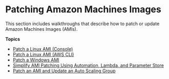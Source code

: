 # Patching Amazon Machines Images<a name="automation-walk-ami-patching"></a>

This section includes walkthroughs that describe how to patch or update Amazon Machines Images \(AMIs\)\. 

**Topics**
+ [Patch a Linux AMI \(Console\)](automation-walk-patch-linux-ami-console.md)
+ [Patch a Linux AMI \(AWS CLI\)](automation-walk-patch-linux-ami-cli.md)
+ [Patch a Windows AMI](automation-walk-patch-windows-ami-cli.md)
+ [Simplify AMI Patching Using Automation, Lambda, and Parameter Store](automation-walk-patch-windows-ami-simplify.md)
+ [Patch an AMI and Update an Auto Scaling Group](automation-walk-patch-windows-ami-autoscaling.md)